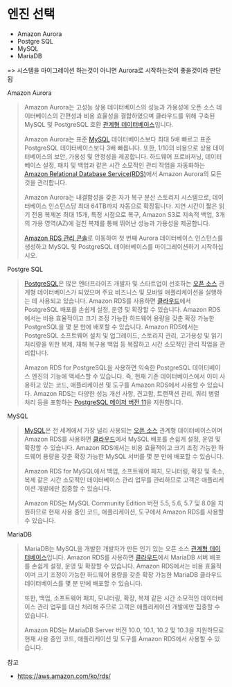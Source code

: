 

# 엔진 선택

- Amazon Aurora
- Postgre SQL
- MySQL
- MariaDB

=> 시스템을 마이그레이션 하는것이 아니면 Aurora로 시작하는것이 좋을것이라 판단됨



Amazon Aurora

> Amazon Aurora는 고성능 상용 데이터베이스의 성능과 가용성에 오픈 소스 데이터베이스의 간편성과 비용 효율성을 결합하였으며 클라우드를 위해 구축된 MySQL 및 PostgreSQL 호환 [관계형 데이터베이스](https://aws.amazon.com/ko/relational-database/)입니다.
>
> Amazon Aurora는 표준 [MySQL](https://aws.amazon.com/ko/rds/mysql/what-is-mysql/) 데이터베이스보다 최대 5배 빠르고 표준 PostgreSQL 데이터베이스보다 3배 빠릅니다. 또한, 1/10의 비용으로 상용 데이터베이스의 보안, 가용성 및 안정성을 제공합니다. 하드웨어 프로비저닝, 데이터베이스 설정, 패치 및 백업과 같은 시간 소모적인 관리 작업을 자동화하는 [Amazon Relational Database Service(RDS)](https://aws.amazon.com/ko/rds/)에서 Amazon Aurora의 모든 것을 관리합니다.
>
> Amazon Aurora는 내결함성을 갖춘 자가 복구 분산 스토리지 시스템으로, 데이터베이스 인스턴스당 최대 64TB까지 자동으로 확장됩니다. 지연 시간이 짧은 읽기 전용 복제본 최대 15개, 특정 시점으로 복구, Amazon S3로 지속적 백업, 3개의 가용 영역(AZ)에 걸친 복제를 통해 뛰어난 성능과 가용성을 제공합니다.
>
> [Amazon RDS 관리 콘솔](https://console.aws.amazon.com/rds/home)로 이동하여 첫 번째 Aurora 데이터베이스 인스턴스를 생성하고 MySQL 및 PostgreSQL 데이터베이스를 마이그레이션하기 시작하십시오.



Postgre SQL

> [PostgreSQL](https://aws.amazon.com/ko/rds/postgresql/what-is-postgresql/)은 많은 엔터프라이즈 개발자 및 스타트업이 선호하는 [오픈 소스](https://aws.amazon.com/ko/products/databases/open-source-databases/) 관계형 데이터베이스가 되었으며 주요 비즈니스 및 모바일 애플리케이션을 실행하는 데 사용되고 있습니다. Amazon RDS를 사용하면 [클라우드](https://aws.amazon.com/ko/what-is-cloud-computing/)에서 PostgreSQL 배포를 손쉽게 설정, 운영 및 확장할 수 있습니다. Amazon RDS에서는 비용 효율적이고 크기 조정 가능한 하드웨어 용량을 갖춘 확장 가능한 PostgreSQL을 몇 분 만에 배포할 수 있습니다. Amazon RDS에서는 PostgreSQL 소프트웨어 설치 및 업그레이드, 스토리지 관리, 고가용성 및 읽기 처리량을 위한 복제, 재해 복구용 백업 등 복잡하고 시간 소모적인 관리 작업을 관리합니다.
>
> Amazon RDS for PostgreSQL을 사용하면 익숙한 PostgreSQL 데이터베이스 엔진의 기능에 액세스할 수 있습니다. 즉, 현재 기존 데이터베이스에서 이미 사용하고 있는 코드, 애플리케이션 및 도구를 Amazon RDS에서 사용할 수 있습니다. Amazon RDS는 다양한 성능 개선 사항, 견고함, 트랜잭션 관리, 쿼리 병렬 처리 등을 포함하는 [PostgreSQL 메이저 버전 11](https://aws.amazon.com/ko/rds/postgresql/why-postgresql-11/)을 지원합니다.



MySQL

> [MySQL](https://aws.amazon.com/ko/rds/mysql/what-is-mysql/)은 전 세계에서 가장 널리 사용되는 [오픈 소스](https://aws.amazon.com/ko/products/databases/open-source-databases/) 관계형 데이터베이스이며 Amazon RDS를 사용하면 [클라우드](https://aws.amazon.com/ko/what-is-cloud-computing/)에서 MySQL 배포를 손쉽게 설정, 운영 및 확장할 수 있습니다. Amazon RDS에서는 비용 효율적이고 크기 조정 가능한 하드웨어 용량을 갖춘 확장 가능한 MySQL 서버를 몇 분 만에 배포할 수 있습니다.
>
> Amazon RDS for MySQL에서 백업, 소프트웨어 패치, 모니터링, 확장 및 축소, 복제 같은 시간 소모적인 데이터베이스 관리 업무를 관리하므로 고객은 애플리케이션 개발에만 집중할 수 있습니다.
>
> Amazon RDS는 MySQL Community Edition 버전 5.5, 5.6, 5.7 및 8.0을 지원하므로 현재 사용 중인 코드, 애플리케이션, 도구에서 Amazon RDS를 사용할 수 있습니다.



MariaDB

> MariaDB는 MySQL을 개발한 개발자가 만든 인기 있는 오픈 소스 [관계형 데이터베이스](https://aws.amazon.com/ko/relational-database/)입니다. Amazon RDS를 사용하면 [클라우드](https://aws.amazon.com/ko/what-is-cloud-computing/)에서 MariaDB 서버 배포를 손쉽게 설정, 운영 및 확장할 수 있습니다. Amazon RDS에서는 비용 효율적이며 크기 조정이 가능한 하드웨어 용량을 갖춘 확장 가능한 MariaDB 클라우드 데이터베이스를 몇 분 만에 배포할 수 있습니다.
>
> 또한, 백업, 소프트웨어 패치, 모니터링, 확장, 복제 같은 시간 소모적인 데이터베이스 관리 업무를 대신 처리해 주므로 고객은 애플리케이션 개발에만 집중할 수 있습니다.
>
> Amazon RDS는 MariaDB Server 버전 10.0, 10.1, 10.2 및 10.3을 지원하므로 현재 사용 중인 코드, 애플리케이션 및 도구를 Amazon RDS에서 사용할 수 있습니다.





참고

- https://aws.amazon.com/ko/rds/